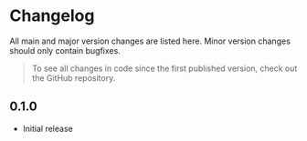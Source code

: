 # Changelog

All main and major version changes are listed here. Minor version changes should only contain bugfixes.
 > To see all changes in code since the first published version, check out the GitHub repository.

## 0.1.0

- Initial release